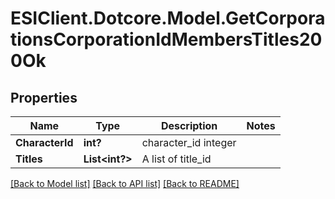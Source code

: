 # ESIClient.Dotcore.Model.GetCorporationsCorporationIdMembersTitles200Ok
## Properties

Name | Type | Description | Notes
------------ | ------------- | ------------- | -------------
**CharacterId** | **int?** | character_id integer | 
**Titles** | **List&lt;int?&gt;** | A list of title_id | 

[[Back to Model list]](../README.md#documentation-for-models) [[Back to API list]](../README.md#documentation-for-api-endpoints) [[Back to README]](../README.md)

